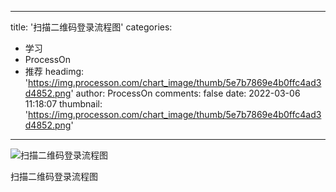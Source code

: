 
---
title: '扫描二维码登录流程图'
categories: 
 - 学习
 - ProcessOn
 - 推荐
headimg: 'https://img.processon.com/chart_image/thumb/5e7b7869e4b0ffc4ad3d4852.png'
author: ProcessOn
comments: false
date: 2022-03-06 11:18:07
thumbnail: 'https://img.processon.com/chart_image/thumb/5e7b7869e4b0ffc4ad3d4852.png'
---

<div>   
<img class="thumb" alt="扫描二维码登录流程图" src="https://img.processon.com/chart_image/thumb/5e7b7869e4b0ffc4ad3d4852.png" referrerpolicy="no-referrer">
<p>扫描二维码登录流程图</p>  
</div>
            